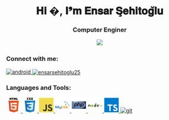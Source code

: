 <h1 align="center">𝐇𝐢 �, 𝐈❜𝐦 𝐄𝐧𝐬𝐚𝐫 𝐒̧𝐞𝐡𝐢𝐭𝐨𝐠̆𝐥𝐮</h1>

<!--
<p align="center"><img align="center" src="https://readme-typing-svg.herokuapp.com?font=fantasy&color=%23F7DC00&center=true&vCenter=true&lines=Hi+%F0%9F%90%A7%2C+I'm%E3%80%8AENSAR+%C5%9EEH%C4%B0TO%C4%9ELU%E3%80%8B" />
</p>
-->

<h3 align="center">Computer Enginer</h3>

<!-- http://www.ohmagif.com/wp-content/uploads/2012/03/cute-rabbit-falling-asleep.gif -->

<p align="center">
  <img src="https://media3.giphy.com/media/wi6e6lwWpmPrl9xkLI/giphy.gif?cid=790b7611a05b9f71a5204b7de42959732dce77e986971672&rid=giphy.gif&ct=g" />
</p>

<h3 align="left">Connect with me:</h3>
<p align="left">
</p>

<a href="https://www.linkedin.com/in/ensar-%C5%9Fehito%C4%9Flu/">
<img src="https://img.shields.io/badge/-linkedin-yellow" alt="android" width="%100" height="%100"/>
 </a> 
 <a href="https://medium.com/@ensarsehitoglu25" target="blank"><img align="center" src="https://raw.githubusercontent.com/rahuldkjain/github-profile-readme-generator/master/src/images/icons/Social/medium.svg" alt="ensarsehitoglu25" height="30" width="40" /></a>

 

<h3 align="left">Languages and Tools:</h3>
<p align="left"> <a href="https://www.w3.org/html/" target="_blank" rel="noreferrer"> <img src="https://raw.githubusercontent.com/devicons/devicon/master/icons/html5/html5-original-wordmark.svg" alt="html5" width="40" height="40"/> </a> <a href="https://www.w3schools.com/css/" target="_blank" rel="noreferrer"> <img src="https://raw.githubusercontent.com/devicons/devicon/master/icons/css3/css3-original-wordmark.svg" alt="css3" width="40" height="40"/> </a> <a href="https://developer.mozilla.org/en-US/docs/Web/JavaScript" target="_blank" rel="noreferrer"> <img src="https://raw.githubusercontent.com/devicons/devicon/master/icons/javascript/javascript-original.svg" alt="javascript" width="40" height="40"/> </a> <a href="https://www.mysql.com/" target="_blank" rel="noreferrer"> <img src="https://raw.githubusercontent.com/devicons/devicon/master/icons/mysql/mysql-original-wordmark.svg" alt="mysql" width="40" height="40"/> </a> <a href="https://www.php.net" target="_blank" rel="noreferrer"> <img src="https://raw.githubusercontent.com/devicons/devicon/master/icons/php/php-original.svg" alt="php" width="40" height="40"/> </a>
<a href="https://nodejs.org" target="_blank" rel="noreferrer"> <img src="https://raw.githubusercontent.com/devicons/devicon/master/icons/nodejs/nodejs-original-wordmark.svg" alt="nodejs" width="40" height="40"/> </a> <a href="https://www.typescriptlang.org/" target="_blank" rel="noreferrer"> <img src="https://raw.githubusercontent.com/devicons/devicon/master/icons/typescript/typescript-original.svg" alt="typescript" width="40" height="40"/> </a> <a href="https://git-scm.com/" target="_blank" rel="noreferrer"> <img src="https://www.vectorlogo.zone/logos/git-scm/git-scm-icon.svg" alt="git" width="40" height="40"/> </a> </p>

